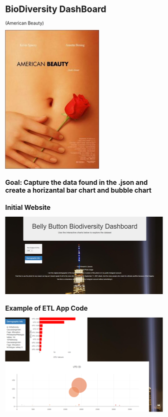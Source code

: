 
# BioDiversity DashBoard 

(American Beauty)

![AmeriocanBeauty](Images/AmericanBeauty.jpg)

## Goal: Capture the data found in the .json and create a horizantal bar chart and bubble chart

## Initial Website
![1st Page](Images/initPage.png)

## Example of ETL App Code
![1576](Images/1576.png)




